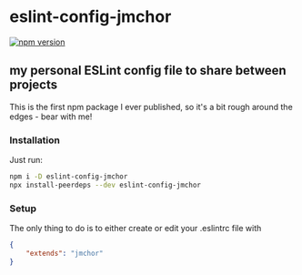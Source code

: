 # eslint-config-jmchor

[![npm version](https://badge.fury.io/js/eslint-config-jmchor.svg)](https://badge.fury.io/js/eslint-config-jmchor)

## my personal ESLint config file to share between projects

This is the first npm package I ever published, so it's a bit rough around the edges - bear with me!

### Installation

Just run:

```bash
npm i -D eslint-config-jmchor
npx install-peerdeps --dev eslint-config-jmchor
```

### Setup

The only thing to do is to either create or edit your .eslintrc file with

```json
{
	"extends": "jmchor"
}
```

